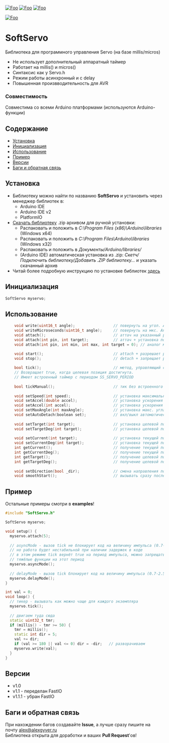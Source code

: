 [![Foo](https://img.shields.io/badge/Version-1.1.1-brightgreen.svg?style=flat-square)](#versions)
[![Foo](https://img.shields.io/badge/Website-AlexGyver.ru-blue.svg?style=flat-square)](https://alexgyver.ru/)
[![Foo](https://img.shields.io/badge/%E2%82%BD$%E2%82%AC%20%D0%9D%D0%B0%20%D0%BF%D0%B8%D0%B2%D0%BE-%D1%81%20%D1%80%D1%8B%D0%B1%D0%BA%D0%BE%D0%B9-orange.svg?style=flat-square)](https://alexgyver.ru/support_alex/)

[![Foo](https://img.shields.io/badge/README-ENGLISH-brightgreen.svg?style=for-the-badge)](https://github-com.translate.goog/GyverLibs/SoftServo?_x_tr_sl=ru&_x_tr_tl=en)

# SoftServo
Библиотека для программного управления Servo (на базе millis/micros)
- Не использует дополнительный аппаратный таймер
- Работает на millis() и micros()
- Синтаксис как у Servo.h
- Режим работы асинхронный и с delay
- Повышенная произвводительность для AVR

### Совместимость
Совместима со всеми Arduino платформами (используются Arduino-функции)

## Содержание
- [Установка](#install)
- [Инициализация](#init)
- [Использование](#usage)
- [Пример](#example)
- [Версии](#versions)
- [Баги и обратная связь](#feedback)

<a id="install"></a>
## Установка
- Библиотеку можно найти по названию **SoftServo** и установить через менеджер библиотек в:
    - Arduino IDE
    - Arduino IDE v2
    - PlatformIO
- [Скачать библиотеку](https://github.com/GyverLibs/SoftServo/archive/refs/heads/main.zip) .zip архивом для ручной установки:
    - Распаковать и положить в *C:\Program Files (x86)\Arduino\libraries* (Windows x64)
    - Распаковать и положить в *C:\Program Files\Arduino\libraries* (Windows x32)
    - Распаковать и положить в *Документы/Arduino/libraries/*
    - (Arduino IDE) автоматическая установка из .zip: *Скетч/Подключить библиотеку/Добавить .ZIP библиотеку…* и указать скачанный архив
- Читай более подробную инструкцию по установке библиотек [здесь](https://alexgyver.ru/arduino-first/#%D0%A3%D1%81%D1%82%D0%B0%D0%BD%D0%BE%D0%B2%D0%BA%D0%B0_%D0%B1%D0%B8%D0%B1%D0%BB%D0%B8%D0%BE%D1%82%D0%B5%D0%BA)

<a id="init"></a>
## Инициализация
```cpp
SoftServo myservo;
```

<a id="usage"></a>
## Использование
```cpp
    void write(uint16_t angle);					// повернуть на угол. Аналог метода из библиотеки Servo
    void writeMicroseconds(uint16_t angle);		// повернуть на мкс. Аналог метода из библиотеки Servo
    void attach();                              // аттач на указанный ранее пин
    void attach(int pin, int target);			// аттач + установка позиции (в градусах ИЛИ в микросекундах, программа сама поймёт)
    void attach(int pin, int min, int max, int target = 0);	// аналог метода из библиотеки Servo. min по умолч. 500, max 2400. target - положение (в углах или мкс, на которые серво повернётся при подключении)

    void start();								// attach + разрешает работу tick
    void stop();								// detach + запрещает работу tick
    
    bool tick();								// метод, управляющий сервой, должен опрашиваться как можно чаще.
    // Возвращает true, когда целевая позиция достигнута.
    // Имеет встроенный таймер с периодом SS_SERVO_PERIOD
    
    bool tickManual();						    // тик без встроенного таймера.
    
    void setSpeed(int speed);					// установка максимальной скорости (больше 0), градусов / с
    void setAccel(double accel);				// установка ускорения (0.1-1), условные величины
    void setAccel(int accel);					// установка ускорения в градусах/сек/сек (рабочее от 0 до ~1500)
    void setMaxAngle(int maxAngle);				// установка макс. угла привода (умолч. 180)
    void setAutoDetach(boolean set);			// вкл/выкл автоматического отключения (detach) при достижении угла. По умолч. вкл
    
    void setTarget(int target);					// установка целевой позиции в мкс (~500 - 2400 серво, ~150-600 драйвер PCA9685)
    void setTargetDeg(int target);				// установка целевой позиции в градусах (0-макс. угол). Зависит от min и max
    
    void setCurrent(int target);				// установка текущей позиции в мкс (~500 - 2400 серво, ~150-600 драйвер PCA9685)
    void setCurrentDeg(int target);				// установка текущей позиции в градусах (0-макс. угол). Зависит от min и max
    int getCurrent();							// получение текущей позиции в мкс (~500 - 2400 серво, ~150-600 драйвер PCA9685)
    int getCurrentDeg();						// получение текущей позиции в градусах (0-макс. угол). Зависит от min и max
    int getTarget();							// получение целевой позиции в мкс (~500 - 2400 серво, ~150-600 драйвер PCA9685)
    int getTargetDeg();							// получение целевой позиции в градусах (0-макс. угол). Зависит от min и max
    
    void setDirection(bool _dir);				// смена направления поворота
    void smoothStart();							// вызывать сразу после attach(пин, таргет). Смягчает движение серво из неизвестной позиции к стартовой. БЛОКИРУЮЩАЯ НА 1с!
```

<a id="example"></a>
## Пример
Остальные примеры смотри в **examples**!
```cpp
#include "SoftServo.h"

SoftServo myservo;

void setup() {
  myservo.attach(5);
  
  // asyncMode - вызов tick не блокирует код на величину импульса (0.7-2.5 мс)
  // но работа будет нестабильной при наличии задержек в коде
  // в этом режиме tick вернёт true на период импульса, можно запрещать
  // тяжёлые функции на этот период 
  myservo.asyncMode();
  
  // delayMode - вызов tick блокирует код на величину импульса (0.7-2.5 мс) - по умолчанию  
  myservo.delayMode();  
}

int val = 0;
void loop() {
  // тикер - вызывать как можно чаще для каждого экземпляра
  myservo.tick();
  
  // двигаем туда сюда
  static uint32_t tmr;
  if (millis() - tmr >= 50) {
    tmr = millis();    
    static int dir = 5;
    val += dir;    
    if (val >= 180 || val <= 0) dir = -dir;   // разворачиваем
    myservo.write(val);
  }
}
```

<a id="versions"></a>
## Версии
- v1.0
- v1.1 - переделан FastIO
- v1.1.1 - убран FastIO

<a id="feedback"></a>
## Баги и обратная связь
При нахождении багов создавайте **Issue**, а лучше сразу пишите на почту [alex@alexgyver.ru](mailto:alex@alexgyver.ru)  
Библиотека открыта для доработки и ваших **Pull Request**'ов!
